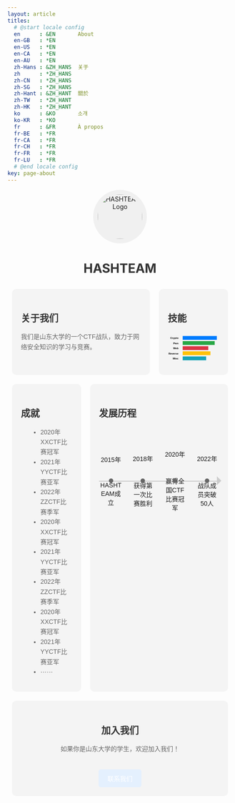 ```yaml
---
layout: article
titles:
  # @start locale config
  en      : &EN       About
  en-GB   : *EN
  en-US   : *EN
  en-CA   : *EN
  en-AU   : *EN
  zh-Hans : &ZH_HANS  关于
  zh      : *ZH_HANS
  zh-CN   : *ZH_HANS
  zh-SG   : *ZH_HANS
  zh-Hant : &ZH_HANT  關於
  zh-TW   : *ZH_HANT
  zh-HK   : *ZH_HANT
  ko      : &KO       소개
  ko-KR   : *KO
  fr      : &FR       À propos
  fr-BE   : *FR
  fr-CA   : *FR
  fr-CH   : *FR
  fr-FR   : *FR
  fr-LU   : *FR
  # @end locale config
key: page-about
---
```


<style>
.container {
  display: grid;
  grid-template-columns: 2fr 1fr;
  grid-template-rows: auto;
  gap: 20px;
  padding: 10px;
  font-family: Arial, sans-serif;
}

.container2 {
  display: grid;
  grid-template-columns: 1fr 2fr;
  grid-template-rows: auto;
  gap: 20px;
  padding: 10px;
  font-family: Arial, sans-serif;
}

.logo {
  grid-column: 1 / 3;
  text-align: center;
}


.logo img {
  border-radius: 50%;
  background-color: #f0f0f0;
  padding: 10px;
}

.about, .achievements, .skills, .history, .join-us {
  background-color: #f4f4f4;
  padding: 20px;
  border-radius: 10px;
}

h1, h2 {
  color: #333;
}

p, ul {
  color: #666;
  line-height: 1.6;
}

ul {
  list-style-type: disc;
  margin-left: 20px;
}

.skills-chart {
  display: flex;
  justify-content: center;
  align-items: center;
}

.timeline {
  display: flex;
  justify-content: space-between;
  align-items: center;
  position: relative;
  padding: 20px 0;
  height: 200px;
}

.timeline .event {
  text-align: center;
  position: relative;
  width: 20%;
}

.timeline .event span {
  display: block;
}

.timeline .event span:first-child {
  margin-bottom: 40px; /* 增加时间与事件之间的间距 */
}

.timeline:before {
  content: '';
  position: absolute;
  top: 50%;
  left: 0;
  width: 100%;
  height: 2px;
  background-color: #ccc;
}

.timeline:after {
  content: '';
  position: absolute;
  top: 50%;
  right: -5px;
  transform: translateY(-50%);
  width: 0;
  height: 0;
  border-top: 10px solid transparent;
  border-bottom: 10px solid transparent;
  border-left: 10px solid #ccc;
}

.timeline .event:before {
  content: '';
  position: absolute;
  top: 50%;
  left: 50%;
  transform: translate(-50%, -50%);
  width: 10px;
  height: 10px;
  background-color: #666;
  border-radius: 50%;
}

.join-us {
  grid-column: 1 / 3;
  text-align: center;
}

.join-button {
  display: inline-block;
  margin-top: 20px;
  padding: 10px 20px;
  background-color: #E4F0FE;
  color: #ffffff;
  text-decoration: none;
  border-radius: 5px;
}

.join-button:hover {
  background-color: #007bff;
}
</style>

<div class="logo">
    <img src="https://s2.loli.net/2024/06/07/7vdFaYn3gSL2Csf.png" alt="HASHTEAM Logo" width="100" height="100">
    <h1><strong>HASHTEAM</strong></h1>
</div>

<div class="container">
  <div class="about">
    <h2>关于我们</h2>
    <p>我们是山东大学的一个CTF战队，致力于网络安全知识的学习与竞赛。</p>
  </div>

  <div class="skills">
    <h2>技能</h2>
    <svg viewBox="-5 0 120 80" xmlns="http://www.w3.org/2000/svg">
      <!-- 柱状图 -->
      <rect x="30" y="10" width="80" height="9" fill="#007bff" />
      <rect x="30" y="22" width="75" height="9" fill="#28a745" />
      <rect x="30" y="34" width="60" height="9" fill="#dc3545" />
      <rect x="30" y="46" width="65" height="9" fill="#ffc107" />
      <rect x="30" y="58" width="55" height="9" fill="#17a2b8" />
      <!-- 标签 -->
      <text x="20" y="17" text-anchor="end" font-size="6" font-weight="bold">Crypto</text>
      <text x="20" y="29" text-anchor="end" font-size="6" font-weight="bold">Pwn</text>
      <text x="20" y="41" text-anchor="end" font-size="6" font-weight="bold">Web</text>
      <text x="20" y="53" text-anchor="end" font-size="6" font-weight="bold">Reverse</text>
      <text x="20" y="65" text-anchor="end" font-size="6" font-weight="bold">Misc</text>
    </svg>
  </div>
</div>

<div class="container2">
  <div class="achievements">
    <h2>成就</h2>
    <ul>
      <li>2020年XXCTF比赛冠军</li>
      <li>2021年YYCTF比赛亚军</li>
      <li>2022年ZZCTF比赛季军</li>
      <li>2020年XXCTF比赛冠军</li>
      <li>2021年YYCTF比赛亚军</li>
      <li>2022年ZZCTF比赛季军</li>
      <li>2020年XXCTF比赛冠军</li>
      <li>2021年YYCTF比赛亚军</li>
      <li>······</li>
    </ul>
  </div>

  <div class="history">
    <h2>发展历程</h2>
    <div class="timeline">
      <div class="event">
        <span>2015年</span>
        <span>HASHTEAM成立</span>
      </div>
      <div class="event">
        <span>2018年</span>
        <span>获得第一次比赛胜利</span>
      </div>
      <div class="event">
        <span>2020年</span>
        <span>赢得全国CTF比赛冠军</span>
      </div>
      <div class="event">
        <span>2022年</span>
        <span>战队成员突破50人</span>
      </div>
    </div>
  </div>

  <div class="join-us">
    <h2>加入我们</h2>
    <p>如果你是山东大学的学生，欢迎加入我们！</p>
    <a href="https://qm.qq.com/q/bQGNquDpba" class="join-button">联系我们</a>
  </div>
</div>
